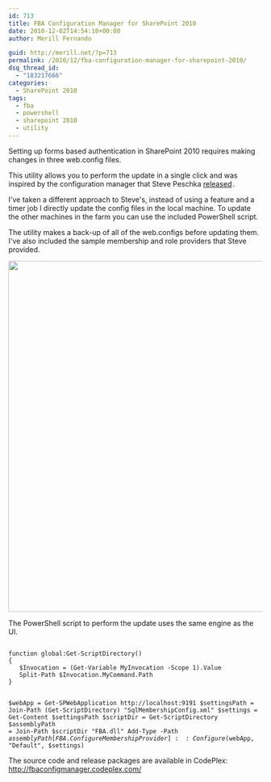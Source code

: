 ```yaml
---
id: 713
title: FBA Configuration Manager for SharePoint 2010
date: 2010-12-02T14:54:18+00:00
author: Merill Fernando

guid: http://merill.net/?p=713
permalink: /2010/12/fba-configuration-manager-for-sharepoint-2010/
dsq_thread_id:
  - "183217666"
categories:
  - SharePoint 2010
tags:
  - fba
  - powershell
  - sharepoint 2010
  - utility
---
```

Setting up forms based authentication in SharePoint 2010 requires making changes in three web.config files.

This utility allows you to perform the update in a single click and was inspired by the configuration manager that Steve Peschka <a href="http://blogs.technet.com/b/speschka/archive/2010/07/28/sharepoint-2010-forms-based-authentication-configuration-manager.aspx">released</a><code>.</code>

I've taken a different approach to Steve's, instead of using a feature and a timer job I directly update the config files in the local machine. To update the other machines in the farm you can use the included PowerShell script.

The utility makes a back-up of all of the web.configs before updating them. I've also included the sample membership and role providers that Steve provided.

<a href="https://merill.net/wp-content/uploads/2010/12/ConfigureMembershipProvider1.png"><img class="alignnone size-full wp-image-715" title="ConfigureMembershipProvider" src="https://merill.net/wp-content/uploads/2010/12/ConfigureMembershipProvider1.png" alt="" width="695" /></a>

The PowerShell script to perform the update uses the same engine as the UI. 

<code>
function global:Get-ScriptDirectory()
{
   $Invocation = (Get-Variable MyInvocation -Scope 1).Value
   Split-Path $Invocation.MyCommand.Path
}

$webApp = Get-SPWebApplication http://localhost:9191
$settingsPath = Join-Path (Get-ScriptDirectory) "SqlMembershipConfig.xml"
$settings = Get-Content $settingsPath
$scriptDir = Get-ScriptDirectory
$assemblyPath = Join-Path $scriptDir "FBA.dll"
Add-Type -Path $assemblyPath
[FBA.ConfigureMembershipProvider]::Configure($webApp, "Default", $settings)
</code>

The source code and release packages are available in CodePlex: <a href="http://fbaconfigmanager.codeplex.com/">http://fbaconfigmanager.codeplex.com/</a>